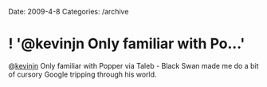 Date: 2009-4-8
Categories: /archive

# ! '@kevinjn Only familiar with Po...'

@<a href="http://twitter.com/kevinjn">kevinjn</a> Only familiar with Popper via Taleb -  Black Swan made me do a bit of cursory Google tripping through his world.
